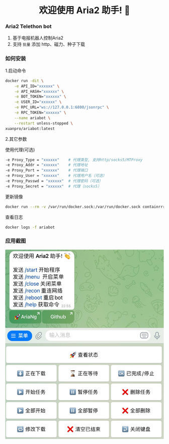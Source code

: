 <h1 align="center">
  欢迎使用 Aria2 助手! 👏
</h1>

### Aria2 Telethon bot

1. 基于电报机器人控制Aria2
2. 支持 `批量` 添加 http、磁力、种子下载

### 如何安装

1.启动命令

```bash
docker run -dit \
    -e API_ID="xxxxxx" \
    -e API_HASH="xxxxxx" \
    -e BOT_TOKEN="xxxxxx" \
    -e USER_ID="xxxxxx" \
    -e RPC_URL="ws://127.0.0.1:6800/jsonrpc" \
    -e RPC_TOKEN="xxxxxx" \
    --name ariabot \
    --restart unless-stopped \
xuanpro/ariabot:latest
```

2.其它参数

使用代理(可选)

```bash
-e Proxy_Type = "xxxxxx"    # 代理类型, 支持http/socks5/MTProxy
-e Proxy_Addr = "xxxxxx"    # 代理地址
-e Proxy_Port = "xxxxxx"    # 代理端口
-e Proxy_User = "xxxxxx"    # 代理用户名（可选）
-e Proxy_Passwd = "xxxxxx"  # 代理密码（可选）
-e Proxy_Secret = "xxxxxx"  # 代理（socks5）
```

更新镜像

```bash
docker run --rm -v /var/run/docker.sock:/var/run/docker.sock containrrr/watchtower -cR ariabot
```

查看日志

```bash
docker logs -f ariabot
```

### 应用截图

<img alt="img.png" height="601" src="img.jpg" />

